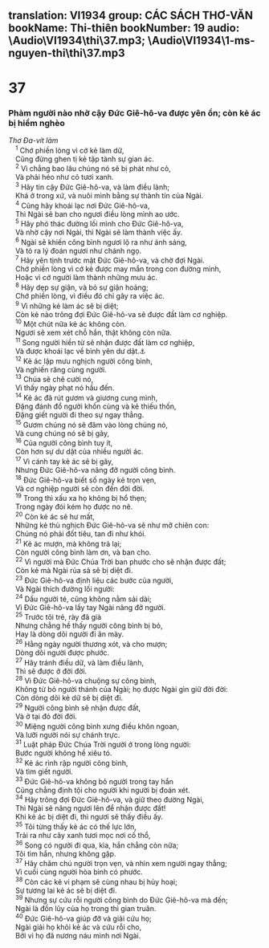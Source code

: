 translation: VI1934
group: CÁC SÁCH THƠ-VĂN
bookName: Thi-thiên 
bookNumber: 19
audio: \Audio\VI1934\thi\37.mp3; \Audio\VI1934\1-ms-nguyen-thi\thi\37.mp3
-------

<div class="title"><h1>37</h1><h3>Phàm người nào nhờ cậy Đức Giê-hô-va được yên ổn; còn kẻ ác bị hiểm nghèo</h3><i>Thơ Đa-vít làm</i></div>
<span class="verse thi_37_1"> <sup>1</sup> Chớ phiền lòng vì cớ kẻ làm dữ, <br/> Cũng đừng ghen tị kẻ tập tành sự gian ác. <br/></span>
<span class="verse thi_37_2"> <sup>2</sup> Vì chẳng bao lâu chúng nó sẽ bị phát như cỏ, <br/> Và phải héo như cỏ tươi xanh. <br/></span>
<span class="verse thi_37_3"> <sup>3</sup> Hãy tin cậy Đức Giê-hô-va, và làm điều lành; <br/> Khá ở trong xứ, và nuôi mình bằng sự thành tín của Ngài. <br/></span>
<span class="verse thi_37_4"> <sup>4</sup> Cũng hãy khoái lạc nơi Đức Giê-hô-va, <br/> Thì Ngài sẽ ban cho ngươi điều lòng mình ao ước. <br/></span>
<span class="verse thi_37_5"> <sup>5</sup> Hãy phó thác đường lối mình cho Đức Giê-hô-va, <br/> Và nhờ cậy nơi Ngài, thì Ngài sẽ làm thành việc ấy. <br/></span>
<span class="verse thi_37_6"> <sup>6</sup> Ngài sẽ khiến công bình ngươi lộ ra như ánh sáng, <br/> Và tỏ ra lý đoán ngươi như chánh ngọ. <br/></span>
<span class="verse thi_37_7"> <sup>7</sup> Hãy yên tịnh trước mặt Đức Giê-hô-va, và chờ đợi Ngài. <br/> Chớ phiền lòng vì cớ kẻ được may mắn trong con đường mình, <br/> Hoặc vì cớ người làm thành những mưu ác. <br/></span>
<span class="verse thi_37_8"> <sup>8</sup> Hãy dẹp sự giận, và bỏ sự giận hoảng; <br/> Chớ phiền lòng, vì điều đó chỉ gây ra việc ác. <br/></span>
<span class="verse thi_37_9"> <sup>9</sup> Vì những kẻ làm ác sẽ bị diệt; <br/> Còn kẻ nào trông đợi Đức Giê-hô-va sẽ được đất làm cơ nghiệp. <br/></span>
<span class="verse thi_37_10"> <sup>10</sup> Một chút nữa kẻ ác không còn. <br/> Ngươi sẽ xem xét chỗ hắn, thật không còn nữa. <br/></span>
<span class="verse thi_37_11"> <sup>11</sup> Song người hiền từ sẽ nhận được đất làm cơ nghiệp, <br/> Và được khoái lạc về bình yên dư dật.<a data-toggle="tooltip" data-placement="bottom" title="Mat 5:5">⚓</a><br/></span>
<span class="verse thi_37_12"> <sup>12</sup> Kẻ ác lập mưu nghịch người công bình, <br/> Và nghiến răng cùng người. <br/></span>
<span class="verse thi_37_13"> <sup>13</sup> Chúa sẽ chê cười nó, <br/> Vì thấy ngày phạt nó hầu đến. <br/></span>
<span class="verse thi_37_14"> <sup>14</sup> Kẻ ác đã rút gươm và giương cung mình, <br/> Đặng đánh đổ người khốn cùng và kẻ thiếu thốn, <br/> Đặng giết người đi theo sự ngay thẳng. <br/></span>
<span class="verse thi_37_15"> <sup>15</sup> Gươm chúng nó sẽ đâm vào lòng chúng nó, <br/> Và cung chúng nó sẽ bị gãy, <br/></span>
<span class="verse thi_37_16"> <sup>16</sup> Của người công bình tuy ít, <br/> Còn hơn sự dư dật của nhiều người ác. <br/></span>
<span class="verse thi_37_17"> <sup>17</sup> Vì cánh tay kẻ ác sẽ bị gãy, <br/> Nhưng Đức Giê-hô-va nâng đỡ người công bình. <br/></span>
<span class="verse thi_37_18"> <sup>18</sup> Đức Giê-hô-va biết số ngày kẻ trọn vẹn, <br/> Và cơ nghiệp người sẽ còn đến đời đời. <br/></span>
<span class="verse thi_37_19"> <sup>19</sup> Trong thì xấu xa họ không bị hổ thẹn; <br/> Trong ngày đói kém họ được no nê. <br/></span>
<span class="verse thi_37_20"> <sup>20</sup> Còn kẻ ác sẽ hư mất, <br/> Những kẻ thù nghịch Đức Giê-hô-va sẽ như mỡ chiên con: <br/> Chúng nó phải đốt tiêu, tan đi như khói. <br/></span>
<span class="verse thi_37_21"> <sup>21</sup> Kẻ ác mượn, mà không trả lại; <br/> Còn người công bình làm ơn, và ban cho. <br/></span>
<span class="verse thi_37_22"> <sup>22</sup> Vì người mà Đức Chúa Trời ban phước cho sẽ nhận được đất; <br/> Còn kẻ mà Ngài rủa sả sẽ bị diệt đi. <br/></span>
<span class="verse thi_37_23"> <sup>23</sup> Đức Giê-hô-va định liệu các bước của người, <br/> Và Ngài thích đường lối người: <br/></span>
<span class="verse thi_37_24"> <sup>24</sup> Dầu người té, cũng không nằm sải dài; <br/> Vì Đức Giê-hô-va lấy tay Ngài nâng đỡ người. <br/></span>
<span class="verse thi_37_25"> <sup>25</sup> Trước tôi trẻ, rày đã già <br/> Nhưng chẳng hề thấy người công bình bị bỏ, <br/> Hay là dòng dõi người đi ăn mày. <br/></span>
<span class="verse thi_37_26"> <sup>26</sup> Hằng ngày người thương xót, và cho mượn; <br/> Dòng dõi người được phước. <br/></span>
<span class="verse thi_37_27"> <sup>27</sup> Hãy tránh điều dữ, và làm điều lành, <br/> Thì sẽ được ở đời đời. <br/></span>
<span class="verse thi_37_28"> <sup>28</sup> Vì Đức Giê-hô-va chuộng sự công bình, <br/> Không từ bỏ người thánh của Ngài; họ được Ngài gìn giữ đời đời: <br/> Còn dòng dõi kẻ dữ sẽ bị diệt đi. <br/></span>
<span class="verse thi_37_29"> <sup>29</sup> Người công bình sẽ nhận được đất, <br/> Và ở tại đó đời đời. <br/></span>
<span class="verse thi_37_30"> <sup>30</sup> Miệng người công bình xưng điều khôn ngoan, <br/> Và lưỡi người nói sự chánh trực. <br/></span>
<span class="verse thi_37_31"> <sup>31</sup> Luật pháp Đức Chúa Trời người ở trong lòng người: <br/> Bước người không hề xiêu tó. <br/></span>
<span class="verse thi_37_32"> <sup>32</sup> Kẻ ác rình rập người công bình, <br/> Và tìm giết người. <br/></span>
<span class="verse thi_37_33"> <sup>33</sup> Đức Giê-hô-va không bỏ người trong tay hắn <br/> Cũng chẳng định tội cho người khi người bị đoán xét. <br/></span>
<span class="verse thi_37_34"> <sup>34</sup> Hãy trông đợi Đức Giê-hô-va, và giữ theo đường Ngài, <br/> Thì Ngài sẽ nâng ngươi lên để nhận được đất! <br/> Khi kẻ ác bị diệt đi, thì ngươi sẽ thấy điều ấy. <br/></span>
<span class="verse thi_37_35"> <sup>35</sup> Tôi từng thấy kẻ ác có thế lực lớn, <br/> Trải ra như cây xanh tươi mọc nơi cố thổ, <br/></span>
<span class="verse thi_37_36"> <sup>36</sup> Song có người đi qua, kìa, hắn chẳng còn nữa; <br/> Tôi tìm hắn, nhưng không gặp. <br/></span>
<span class="verse thi_37_37"> <sup>37</sup> Hãy chăm chú người trọn vẹn, và nhìn xem người ngay thẳng; <br/> Vì cuối cùng người hòa bình có phước. <br/></span>
<span class="verse thi_37_38"> <sup>38</sup> Còn các kẻ vi phạm sẽ cùng nhau bị hủy hoại; <br/> Sự tương lai kẻ ác sẽ bị diệt đi. <br/></span>
<span class="verse thi_37_39"> <sup>39</sup> Nhưng sự cứu rỗi người công bình do Đức Giê-hô-va mà đến; <br/> Ngài là đồn lũy của họ trong thì gian truân. <br/></span>
<span class="verse thi_37_40"> <sup>40</sup> Đức Giê-hô-va giúp đỡ và giải cứu họ; <br/> Ngài giải họ khỏi kẻ ác và cứu rỗi cho, <br/> Bởi vì họ đã nương náu mình nơi Ngài. <br/></span>
